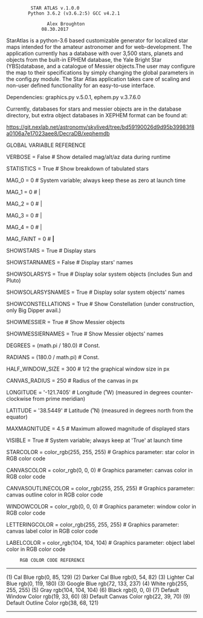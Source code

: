 
			 STAR ATLAS v.1.0.0   			  
	        Python 3.6.2 (v3.6.2:5) GCC v4.2.1	          
		 					          
	        	   Alex Broughton	                  
			     08.30.2017 		          




StarAtlas is a python-3.6 based customizable generator for localized 
star maps intended for the amateur astronomer and for web-development. 
The application currently has a database with over 3,500 stars, planets
and objects from the built-in EPHEM database, the Yale Bright Star 
(YBS)database, and a catalogue of Messier objects.The user may configure
the map to their specifications by simply changing the global parameters 
in the config.py module. The Star Atlas application takes care of scaling 
and non-user defined functionality for an easy-to-use interface.


Dependencies: graphics.py v.5.0.1, ephem.py v.3.7.6.0


Currently, databases for stars and messier objects are in the database
directory, but extra object databases in XEPHEM format can be found at:

https://git.nexlab.net/astronomy/skylived/tree/bd59190026d9d95b39983f8a0106a7e17023aee8/DecraDB/xephemdb


GLOBAL VARIABLE REFERENCE


VERBOSE = False						# Show detailed mag/alt/az data during runtime

STATISTICS = True					# Show breakdown of tabulated stars

MAG_0 = 0						# System variable; always keep these as zero at launch time

MAG_1 = 0						#			|

MAG_2 = 0                                               #			|

MAG_3 = 0                                               #		        |

MAG_4 = 0                                               #			|

MAG_FAINT = 0                                           #              	      __|__

SHOWSTARS = True					# Display stars

SHOWSTARNAMES = False					# Display stars' names

SHOWSOLARSYS = True					# Display solar system objects (includes Sun and Pluto)

SHOWSOLARSYSNAMES = True				# Display solar system objects' names

SHOWCONSTELLATIONS = True				# Show Constellation (under construction, only Big Dipper avail.)

SHOWMESSIER = True 					# Show Messier objects

SHOWMESSIERNAMES = True					# Show Messier objects' names							

DEGREES = (math.pi / 180.0)				# Const.

RADIANS = (180.0 / math.pi)				# Const.

HALF_WINDOW_SIZE = 300					# 1/2 the graphical window size in px

CANVAS_RADIUS = 250					# Radius of the canvas in px

LONGITUDE = '-121.7405'					# Longitude (˚W) (measured in degrees counter-clockwise from prime meridian)

LATITUDE = '38.5449'					# Latitude  (˚N) (measured in degrees north from the equator)

MAXMAGNITUDE = 4.5					# Maximum allowed magnitude of displayed stars

VISIBLE = True						# System variable; always keep at 'True' at launch time

STARCOLOR = color_rgb(255, 255, 255)			# Graphics parameter: star color in RGB color code

CANVASCOLOR = color_rgb(0, 0, 0)			# Graphics parameter: canvas color in RGB color code

CANVASOUTLINECOLOR = color_rgb(255, 255, 255)		# Graphics parameter: canvas outline color in RGB color code

WINDOWCOLOR = color_rgb(0, 0, 0)			# Graphics parameter: window color in RGB color code

LETTERINGCOLOR = color_rgb(255, 255, 255)		# Graphics parameter: canvas label color in RGB color code

LABELCOLOR = color_rgb(104, 104, 104)			# Graphics parameter: object label color in RGB color code




		 RGB COLOR CODE REFERENCE
***********************************************************
(1) Cal Blue 				rgb(0, 85, 129)
(2) Darker Cal Blue			rgb(0, 54, 82)
(3) Lighter Cal Blue			rgb(0, 119, 180)
(3) Google Blue 			rgb(72, 133, 237)
(4) White				rgb(255, 255, 255)
(5) Gray				rgb(104, 104, 104)
(6) Black				rgb(0, 0, 0)
(7) Default Window Color 		rgb(19, 33, 60)	
(8) Default Canvas Color 		rgb(22, 39, 70)
(9) Default Outline Color 		rgb(38, 68, 121)
***********************************************************
